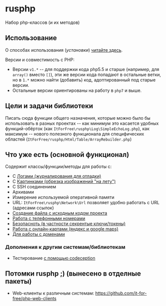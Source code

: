 # rusphp

Набор php-классов (и их методов)

## Использование

О способах использования (*установки*) [читайте здесь](http://fkn.ktu10.com/node/8592).

Версии и совместимость с PHP:
* Версии `v1.*` -- для поддержки кода php5.5 и старше (например, для `array()` вместо `[]`),
   эти же версии кода попадают в остальные ветки, но в `1.*` можно найти (добавить) код, адоптированный под старые версии.
* Остальные версии ориентированы на работу в `php7` и выше.

## Цели и задачи библиотеки

Писать сюда функции общего назначения, которые можно было бы использовать в разных проектах 
-- как минимум это касается удобных функций-обёрток (как `ItForFree\rusphp\Log\SimpleEchoLog.php`), 
как максимум -- нового полезного функционала для специфических областей (`ItForFree/rusphp/Html/Table/ArrayRebuilder.php`)

## Что уже есть (основной функционал)

Содержит классы/функции/методы для работы c:

* С [Логами (журналирования для отладки)](docs/logging.md)
* С [Картинками (обрезка изображений "на лету")](src/File/Image/README.md)
* C SSH соединением
* Архивами
* Измерение используемой оперативной памяти
* URL: `ItForFree\rusphp\Network\Url` позволяет удобно работать с URL (адресами ссылок)
* [Создание файла c исходным кодом проекта](src/Documentaion/FileCreator/README.md)
* [Работа с телефонными номерами](src/Common/Phone/PhoneNumber/README.md)
* [Безопасноть (в частности секрентые ключи/токены)](src/PHP/Security/README.md)
* [Работа с онлайн-картами (яндекс и google maps)](src/Common/Map/README.md)
* [Для работы с доменами](src/Network/Domain/README.md)


### Дополнения к другим системам/библиотекам

* Тестирование [с помощью codeception](docs/codeception.md)


## Потомки rusphp ;) (вынесено в отделные пакеты)

* Web-клиенты к различным системам: https://github.com/it-for-free/php-web-clients


